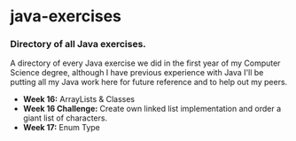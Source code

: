 # java-exercises

### Directory of all Java exercises.

A directory of every Java exercise we did in the first year of my Computer Science degree, although I have previous experience with Java I'll be putting all my Java work here for future reference and to help out my peers.

* **Week 16:** ArrayLists & Classes
* **Week 16 Challenge:** Create own linked list implementation and order a giant list of characters.
* **Week 17:** Enum Type
